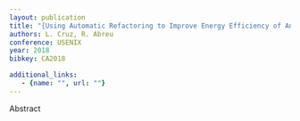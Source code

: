 ```yaml
---
layout: publication
title: "{Using Automatic Refactoring to Improve Energy Efficiency of Android Apps}"
authors: L. Cruz, R. Abreu
conference: USENIX
year: 2018
bibkey: CA2018

additional_links:
   - {name: "", url: ""}
---
```

Abstract
